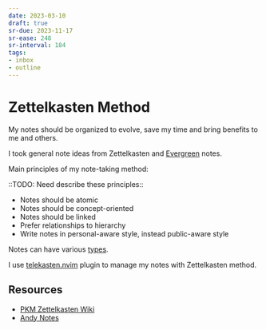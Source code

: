 ```yaml
---
date: 2023-03-10
draft: true
sr-due: 2023-11-17
sr-ease: 248
sr-interval: 184
tags:
- inbox
- outline
---
```


# Zettelkasten Method

My notes should be organized to evolve, save my time and bring benefits to me
and others.

I took general note ideas from Zettelkasten and
[Evergreen](https://notes.andymatuschak.org/About_these_notes) notes.

Main principles of my note-taking method:

::TODO: Need describe these principles::


- Notes should be atomic
- Notes should be concept-oriented
- Notes should be linked
- Prefer relationships to hierarchy
- Write notes in personal-aware style, instead public-aware style

Notes can have various [types](./notes%20types.md).

I use [telekasten.nvim](./telekasten.nvim.md) plugin to manage my notes with
Zettelkasten method.

## Resources


- [PKM Zettelkasten Wiki](https://zk.zettel.page/)
- [Andy Notes](https://notes.andymatuschak.org/About_these_notes)